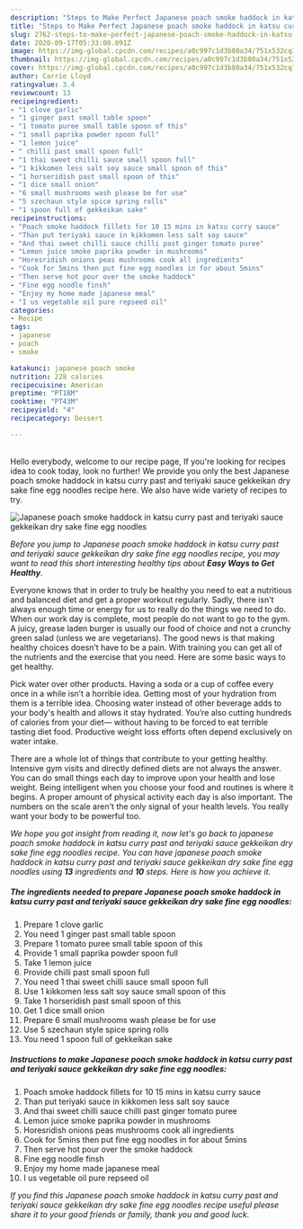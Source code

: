 ```yaml
---
description: "Steps to Make Perfect Japanese poach smoke haddock in katsu curry past and teriyaki sauce gekkeikan dry sake fine egg noodles"
title: "Steps to Make Perfect Japanese poach smoke haddock in katsu curry past and teriyaki sauce gekkeikan dry sake fine egg noodles"
slug: 2762-steps-to-make-perfect-japanese-poach-smoke-haddock-in-katsu-curry-past-and-teriyaki-sauce-gekkeikan-dry-sake-fine-egg-noodles
date: 2020-09-17T05:33:00.091Z
image: https://img-global.cpcdn.com/recipes/a0c997c1d3b80a34/751x532cq70/japanese-poach-smoke-haddock-in-katsu-curry-past-and-teriyaki-sauce-gekkeikan-dry-sake-fine-egg-nood-recipe-main-photo.jpg
thumbnail: https://img-global.cpcdn.com/recipes/a0c997c1d3b80a34/751x532cq70/japanese-poach-smoke-haddock-in-katsu-curry-past-and-teriyaki-sauce-gekkeikan-dry-sake-fine-egg-nood-recipe-main-photo.jpg
cover: https://img-global.cpcdn.com/recipes/a0c997c1d3b80a34/751x532cq70/japanese-poach-smoke-haddock-in-katsu-curry-past-and-teriyaki-sauce-gekkeikan-dry-sake-fine-egg-nood-recipe-main-photo.jpg
author: Carrie Lloyd
ratingvalue: 3.4
reviewcount: 13
recipeingredient:
- "1 clove garlic"
- "1 ginger past small table spoon"
- "1 tomato puree small table spoon of this"
- "1 small paprika powder spoon full"
- "1 lemon juice"
- " chilli past small spoon full"
- "1 thai sweet chilli sauce small spoon full"
- "1 kikkomen less salt soy sauce small spoon of this"
- "1 horseridish past small spoon of this"
- "1 dice small onion"
- "6 small mushrooms wash please be for use"
- "5 szechaun style spice spring rolls"
- "1 spoon full of gekkeikan sake"
recipeinstructions:
- "Poach smoke haddock fillets for 10 15 mins in katsu curry sauce"
- "Than put teriyaki sauce in kikkomen less salt soy sauce"
- "And thai sweet chilli sauce chilli past ginger tomato puree"
- "Lemon juice smoke paprika powder in mushrooms"
- "Horesridish onions peas mushrooms cook all ingredients"
- "Cook for 5mins then put fine egg noodles in for about 5mins"
- "Then serve hot pour over the smoke haddock"
- "Fine egg noodle finsh"
- "Enjoy my home made japanese meal"
- "I us vegetable oil pure repseed oil"
categories:
- Recipe
tags:
- japanese
- poach
- smoke

katakunci: japanese poach smoke 
nutrition: 228 calories
recipecuisine: American
preptime: "PT18M"
cooktime: "PT43M"
recipeyield: "4"
recipecategory: Dessert

---
```

<br>
Hello everybody, welcome to our recipe page, If you're looking for recipes idea to cook today, look no further! We provide you only the best Japanese poach smoke haddock in katsu curry past and teriyaki sauce gekkeikan dry sake fine egg noodles recipe here. We also have wide variety of recipes to try.
<br>


![Japanese poach smoke haddock in katsu curry past and teriyaki sauce gekkeikan dry sake fine egg noodles](https://img-global.cpcdn.com/recipes/a0c997c1d3b80a34/751x532cq70/japanese-poach-smoke-haddock-in-katsu-curry-past-and-teriyaki-sauce-gekkeikan-dry-sake-fine-egg-nood-recipe-main-photo.jpg)

<i>Before you jump to Japanese poach smoke haddock in katsu curry past and teriyaki sauce gekkeikan dry sake fine egg noodles recipe, you may want to read this short interesting healthy tips about <strong>Easy Ways to Get Healthy</strong>.</i>

Everyone knows that in order to truly be healthy you need to eat a nutritious and balanced diet and get a proper workout regularly. Sadly, there isn't always enough time or energy for us to really do the things we need to do. When our work day is complete, most people do not want to go to the gym. A juicy, grease laden burger is usually our food of choice and not a crunchy green salad (unless we are vegetarians). The good news is that making healthy choices doesn’t have to be a pain. With training you can get all of the nutrients and the exercise that you need. Here are some basic ways to get healthy.

Pick water over other products. Having a soda or a cup of coffee every once in a while isn’t a horrible idea. Getting most of your hydration from them is a terrible idea. Choosing water instead of other beverage adds to your body's health and allows it stay hydrated. You’re also cutting hundreds of calories from your diet— without having to be forced to eat terrible tasting diet food. Productive weight loss efforts often depend exclusively on water intake.

There are a whole lot of things that contribute to your getting healthy. Intensive gym visits and directly defined diets are not always the answer. You can do small things each day to improve upon your health and lose weight. Being intelligent when you choose your food and routines is where it begins. A proper amount of physical activity each day is also important. The numbers on the scale aren't the only signal of your health levels. You really want your body to be powerful too. 


<i>We hope you got insight from reading it, now let's go back to japanese poach smoke haddock in katsu curry past and teriyaki sauce gekkeikan dry sake fine egg noodles recipe. You can have japanese poach smoke haddock in katsu curry past and teriyaki sauce gekkeikan dry sake fine egg noodles using <strong>13</strong> ingredients and <strong>10</strong> steps. Here is how you achieve it.
</i>

##### The ingredients needed to prepare Japanese poach smoke haddock in katsu curry past and teriyaki sauce gekkeikan dry sake fine egg noodles:

1. Prepare 1 clove garlic
1. You need 1 ginger past small table spoon
1. Prepare 1 tomato puree small table spoon of this
1. Provide 1 small paprika powder spoon full
1. Take 1 lemon juice
1. Provide  chilli past small spoon full
1. You need 1 thai sweet chilli sauce small spoon full
1. Use 1 kikkomen less salt soy sauce small spoon of this
1. Take 1 horseridish past small spoon of this
1. Get 1 dice small onion
1. Prepare 6 small mushrooms wash please be for use
1. Use 5 szechaun style spice spring rolls
1. You need 1 spoon full of gekkeikan sake


##### Instructions to make Japanese poach smoke haddock in katsu curry past and teriyaki sauce gekkeikan dry sake fine egg noodles:

1. Poach smoke haddock fillets for 10 15 mins in katsu curry sauce
1. Than put teriyaki sauce in kikkomen less salt soy sauce
1. And thai sweet chilli sauce chilli past ginger tomato puree
1. Lemon juice smoke paprika powder in mushrooms
1. Horesridish onions peas mushrooms cook all ingredients
1. Cook for 5mins then put fine egg noodles in for about 5mins
1. Then serve hot pour over the smoke haddock
1. Fine egg noodle finsh
1. Enjoy my home made japanese meal
1. I us vegetable oil pure repseed oil


<i>If you find this Japanese poach smoke haddock in katsu curry past and teriyaki sauce gekkeikan dry sake fine egg noodles recipe useful please share it to your good friends or family, thank you and good luck.</i>
